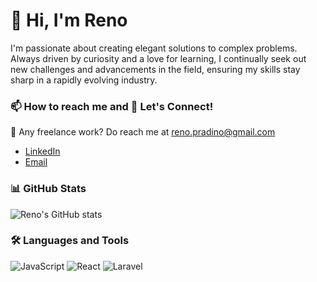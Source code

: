 # 👋 Hi, I'm Reno

I'm passionate about creating elegant solutions to complex problems. Always driven by curiosity and a love for learning, I continually seek out new challenges and advancements in the field, ensuring my skills stay sharp in a rapidly evolving industry.

### 📫 How to reach me and 💬 Let's Connect!
💼 Any freelance work? Do reach me at reno.pradino@gmail.com
- [LinkedIn](https://www.linkedin.com/in/renoalane)
- [Email](mailto:renopradino@gmail.com?subject=Hi&body=Hello%20Reno%2C%20i%20found%20your%20contact%20from%20your%20Github%20Account)


### 📊 GitHub Stats
![Reno's GitHub stats](https://github-readme-stats.vercel.app/api?username=renoalane&theme=merko&show_icons=true&hide_border=false&count_private=false)

### 🛠️ Languages and Tools
![JavaScript](https://img.shields.io/badge/-JavaScript-black?style=flat-square&logo=javascript)
![React](https://img.shields.io/badge/-React-black?style=flat-square&logo=react)
![Laravel](https://img.shields.io/badge/Laravel-FF2D20?logo=laravel&logoColor=white)
